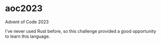 # aoc2023
Advent of Code 2023

I've never used Rust before, so this challenge provided a good opportunity to learn this language.
